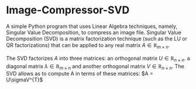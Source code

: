 # Image-Compressor-SVD
A simple Python program that uses Linear Algebra techniques, namely, Singular Value Decomposition, to compress an image file.
Singular Value Decomposition (SVD) is a matrix factorization technique (such as the LU or QR factorizations) that can be applied to any real matrix $A \in \mathbb{R}_{m\times n}$.

The SVD factorizes $A$ into three matrices: an orthogonal matrix $U \in \mathbb{R}_{n\times n}$. a diagonal matrix $\lambda \in \mathbb{R}_{m\times n}$ and another orthogonal matrix $V \in \mathbb{R}_{n\times n}$. The SVD allows as to compute A in terms of these matrices: $A = U\sigmaV^{T}$

